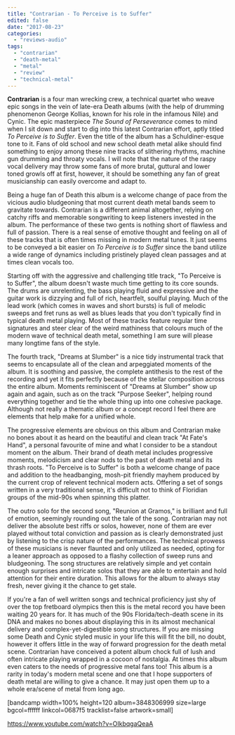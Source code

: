 ```yaml
---
title: "Contrarian - To Perceive is to Suffer"
edited: false
date: "2017-08-23"
categories:
  - "reviews-audio"
tags:
  - "contrarian"
  - "death-metal"
  - "metal"
  - "review"
  - "technical-metal"
---
```


**Contrarian** is a four man wrecking crew, a technical quartet who weave epic songs in the vein of late-era Death albums (with the help of drumming phenomenon George Kollias, known for his role in the infamous Nile) and Cynic. The epic masterpiece _The Sound of Perseverance_ comes to mind when I sit down and start to dig into this latest Contrarian effort, aptly titled _To Perceive is to Suffer_. Even the title of the album has a Schuldiner-esque tone to it. Fans of old school and new school death metal alike should find something to enjoy among these nine tracks of slithering rhythms, machine gun drumming and throaty vocals. I will note that the nature of the raspy vocal delivery may throw some fans of more brutal, guttural and lower toned growls off at first, however, it should be something any fan of great musicianship can easily overcome and adapt to.

Being a huge fan of Death this album is a welcome change of pace from the vicious audio bludgeoning that most current death metal bands seem to gravitate towards. Contrarian is a different animal altogether, relying on catchy riffs and memorable songwriting to keep listeners invested in the album. The performance of these two gents is nothing short of flawless and full of passion. There is a real sense of emotive thought and feeling on all of these tracks that is often times missing in modern metal tunes. It just seems to be conveyed a bit easier on _To Perceive is to Suffer_ since the band utilize a wide range of dynamics including pristinely played clean passages and at times clean vocals too.

Starting off with the aggressive and challenging title track, "To Perceive is to Suffer", the album doesn't waste much time getting to its core sounds. The drums are unrelenting, the bass playing fluid and expressive and the guitar work is dizzying and full of rich, heartfelt, soulful playing. Much of the lead work (which comes in waves and short bursts) is full of melodic sweeps and fret runs as well as blues leads that you don't typically find in typical death metal playing. Most of these tracks feature regular time signatures and steer clear of the weird mathiness that colours much of the modern wave of technical death metal, something I am sure will please many longtime fans of the style.

The fourth track, "Dreams at Slumber" is a nice tidy instrumental track that seems to encapsulate all of the clean and arpeggiated moments of the album. It is soothing and passive, the complete antithesis to the rest of the recording and yet it fits perfectly because of the stellar composition across the entire album. Moments reminiscent of "Dreams at Slumber" show up again and again, such as on the track "Purpose Seeker", helping round everything together and tie the whole thing up into one cohesive package. Although not really a thematic album or a concept record I feel there are elements that help make for a unified whole.

The progressive elements are obvious on this album and Contrarian make no bones about it as heard on the beautiful and clean track "At Fate's Hand", a personal favourite of mine and what I consider to be a standout moment on the album. Their brand of death metal includes progressive moments, melodicism and clear nods to the past of death metal and its thrash roots. "To Perceive is to Suffer" is both a welcome change of pace and addition to the headbanging, mosh-pit friendly mayhem produced by the current crop of relevent technical modern acts. Offering a set of songs written in a very traditional sense, it's difficult not to think of Floridian groups of the mid-90s when spinning this platter.        

The outro solo for the second song, "Reunion at Gramos," is brilliant and full of emotion, seemingly rounding out the tale of the song. Contrarian may not deliver the absolute best riffs or solos, however, none of them are ever played without total conviction and passion as is clearly demonstrated just by listening to the crisp nature of the performances. The technical prowess of these musicians is never flaunted and only utilized as needed, opting for a leaner approach as opposed to a flashy collection of sweep runs and bludgeoning. The song structures are relatively simple and yet contain enough surprises and intricate solos that they are able to entertain and hold attention for their entire duration. This allows for the album to always stay fresh, never giving it the chance to get stale.

If you're a fan of well written songs and technical proficiency just shy of over the top fretboard olympics then this is the metal record you have been waiting 20 years for. It has much of the 90s Florida/tech-death scene in its DNA and makes no bones about displaying this in its almost mechanical delivery and complex-yet-digestible song structures. If you are missing some Death and Cynic styled music in your life this will fit the bill, no doubt, however it offers little in the way of forward progression for the death metal scene. Contrarian have conceived a potent album chock full of lush and often intricate playing wrapped in a cocoon of nostalgia. At times this album even caters to the needs of progressive metal fans too! This album is a rarity in today's modern metal scene and one that I hope supporters of death metal are willing to give a chance. It may just open them up to a whole era/scene of metal from long ago.

\[bandcamp width=100% height=120 album=3848306999 size=large bgcol=ffffff linkcol=0687f5 tracklist=false artwork=small\]

https://www.youtube.com/watch?v=OIkbqgaQeaA

